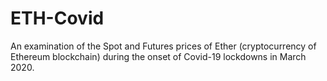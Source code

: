 # ETH-Covid
An examination of the Spot and Futures prices of Ether (cryptocurrency of Ethereum blockchain) during the onset of Covid-19 lockdowns in March 2020.
